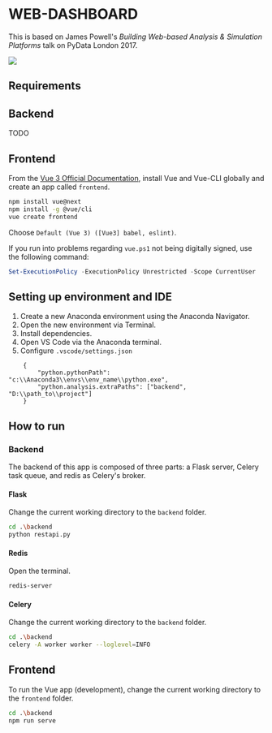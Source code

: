 # WEB-DASHBOARD

This is based on James Powell's *Building Web-based Analysis & Simulation Platforms* talk on PyData London 2017.

[![](http://img.youtube.com/vi/eEXKIp8h0T0/0.jpg)](https://www.youtube.com/watch?v=eEXKIp8h0T0 "James Powell: Building Web-based Analysis & Simulation Platforms | PyData London 2017")

## Requirements

## Backend

TODO

## Frontend

From the [Vue 3 Official Documentation](https://v3.vuejs.org/guide/installation.html), install Vue and Vue-CLI globally and create an app called `frontend`.

```bash
npm install vue@next
npm install -g @vue/cli
vue create frontend
```

Choose `Default (Vue 3) ([Vue3] babel, eslint)`.

If you run into problems regarding `vue.ps1` not being digitally signed, use the following command:

```powershell
Set-ExecutionPolicy -ExecutionPolicy Unrestricted -Scope CurrentUser
```

## Setting up environment and IDE

1. Create a new Anaconda environment using the Anaconda Navigator.
2. Open the new environment via Terminal.
3. Install dependencies.
4. Open VS Code via the Anaconda terminal.
5. Configure `.vscode/settings.json`

```
    {
        "python.pythonPath": "c:\\Anaconda3\\envs\\env_name\\python.exe",
        "python.analysis.extraPaths": ["backend", "D:\\path_to\\project"]
    }
```

## How to run

### Backend

The backend of this app is composed of three parts: a Flask server, Celery task queue, and redis as Celery's broker.

#### Flask

Change the current working directory to the `backend` folder.

```bash
cd .\backend
python restapi.py
```

#### Redis

Open the terminal.

```bash
redis-server
```

#### Celery

Change the current working directory to the `backend` folder.

```bash
cd .\backend
celery -A worker worker --loglevel=INFO
```

## Frontend

To run the Vue app (development), change the current working directory to the `frontend` folder.

```bash
cd .\backend
npm run serve
```